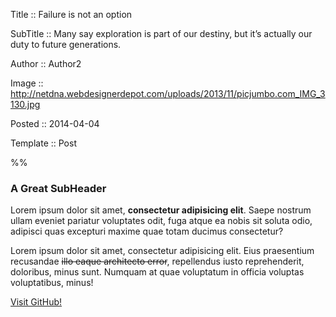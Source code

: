 Title ::  Failure is not an option

SubTitle :: Many say exploration is part of our destiny, but it’s actually our duty to future generations.

Author :: Author2

Image :: http://netdna.webdesignerdepot.com/uploads/2013/11/picjumbo.com_IMG_3130.jpg

Posted :: 2014-04-04

Template :: Post

%%

### A Great SubHeader

Lorem ipsum dolor sit amet, **consectetur adipisicing elit**. Saepe nostrum ullam eveniet pariatur voluptates odit, fuga atque ea nobis sit soluta odio, adipisci quas excepturi maxime quae totam ducimus consectetur?

Lorem ipsum dolor sit amet, consectetur adipisicing elit. Eius praesentium recusandae ~~illo eaque architecto error~~, repellendus iusto reprehenderit, doloribus, minus sunt. Numquam at quae voluptatum in officia voluptas voluptatibus, minus!

[Visit GitHub!](www.github.com)